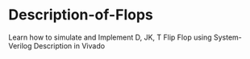 # Description-of-Flops
Learn how to simulate and Implement D, JK, T Flip Flop using System-Verilog Description in Vivado
